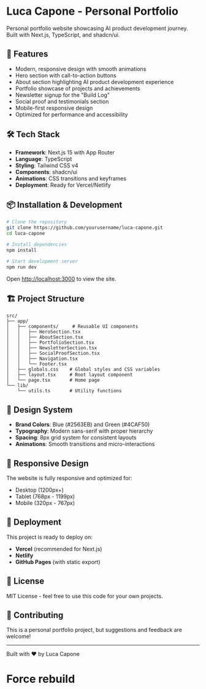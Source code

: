 # Luca Capone - Personal Portfolio

Personal portfolio website showcasing AI product development journey. Built with Next.js, TypeScript, and shadcn/ui.

## 🚀 Features

- Modern, responsive design with smooth animations
- Hero section with call-to-action buttons
- About section highlighting AI product development experience
- Portfolio showcase of projects and achievements
- Newsletter signup for the "Build Log"
- Social proof and testimonials section
- Mobile-first responsive design
- Optimized for performance and accessibility

## 🛠️ Tech Stack

- **Framework**: Next.js 15 with App Router
- **Language**: TypeScript
- **Styling**: Tailwind CSS v4
- **Components**: shadcn/ui
- **Animations**: CSS transitions and keyframes
- **Deployment**: Ready for Vercel/Netlify

## 📦 Installation & Development

```bash
# Clone the repository
git clone https://github.com/yourusername/luca-capone.git
cd luca-capone

# Install dependencies
npm install

# Start development server
npm run dev
```

Open [http://localhost:3000](http://localhost:3000) to view the site.

## 🏗️ Project Structure

```
src/
├── app/
│   ├── components/     # Reusable UI components
│   │   ├── HeroSection.tsx
│   │   ├── AboutSection.tsx
│   │   ├── PortfolioSection.tsx
│   │   ├── NewsletterSection.tsx
│   │   ├── SocialProofSection.tsx
│   │   ├── Navigation.tsx
│   │   └── Footer.tsx
│   ├── globals.css    # Global styles and CSS variables
│   ├── layout.tsx     # Root layout component
│   └── page.tsx       # Home page
└── lib/
    └── utils.ts       # Utility functions
```

## 🎨 Design System

- **Brand Colors**: Blue (#2563EB) and Green (#4CAF50)
- **Typography**: Modern sans-serif with proper hierarchy
- **Spacing**: 8px grid system for consistent layouts
- **Animations**: Smooth transitions and micro-interactions

## 📱 Responsive Design

The website is fully responsive and optimized for:
- Desktop (1200px+)
- Tablet (768px - 1199px)
- Mobile (320px - 767px)

## 🚀 Deployment

This project is ready to deploy on:
- **Vercel** (recommended for Next.js)
- **Netlify**
- **GitHub Pages** (with static export)

## 📄 License

MIT License - feel free to use this code for your own projects.

## 🤝 Contributing

This is a personal portfolio project, but suggestions and feedback are welcome!

---

Built with ❤️ by Luca Capone
# Force rebuild
